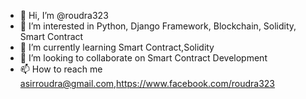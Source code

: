- 👋 Hi, I’m @roudra323
- 👀 I’m interested in Python, Django Framework, Blockchain, Solidity, Smart Contract
- 🌱 I’m currently learning Smart Contract,Solidity
- 💞️ I’m looking to collaborate on Smart Contract Development
- 📫 How to reach me asirroudra@gmail.com,https://www.facebook.com/roudra323

<!---
roudra323/roudra323 is a ✨ special ✨ repository because its `README.md` (this file) appears on your GitHub profile.
You can click the Preview link to take a look at your changes.
--->
